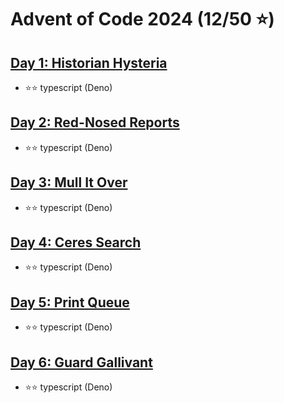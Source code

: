 # Advent of Code 2024 (12/50 ⭐)

## [Day 1: Historian Hysteria](https://adventofcode.com/2024/day/1)

- ⭐⭐ typescript (Deno)

## [Day 2: Red-Nosed Reports](https://adventofcode.com/2024/day/2)

- ⭐⭐ typescript (Deno)

## [Day 3: Mull It Over](https://adventofcode.com/2024/day/3)

- ⭐⭐ typescript (Deno)

## [Day 4: Ceres Search](https://adventofcode.com/2024/day/4)

- ⭐⭐ typescript (Deno)

## [Day 5: Print Queue](https://adventofcode.com/2024/day/5)

- ⭐⭐ typescript (Deno)

## [Day 6: Guard Gallivant](https://adventofcode.com/2024/day/6)

- ⭐⭐ typescript (Deno)
